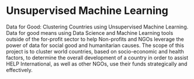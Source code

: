 # Unsupervised Machine Learning
Data for Good: Clustering Countries using Unsupervised Machine Learning.
Data for good means using Data Science and Machine Learning tools outside of the for-profit sector to help Non-profits and NGOs leverage the power of data for social good and humanitarian causes.
The scope of this project is to cluster world countries, based on socio-economic and health factors, to determine the overall development of a country in order to assist HELP International, as well as other NGOs, use their funds strategically and effectively.
